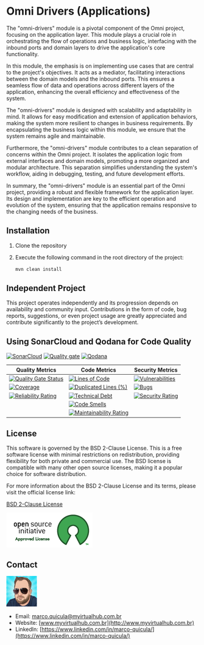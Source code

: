 # Omni Drivers (Applications)

The "omni-drivers" module is a pivotal component of the Omni project, focusing on the application layer. This module plays a crucial role in orchestrating the flow of operations and business logic, interfacing with the inbound ports and domain layers to drive the application's core functionality.

In this module, the emphasis is on implementing use cases that are central to the project's objectives. It acts as a mediator, facilitating interactions between the domain models and the inbound ports. This ensures a seamless flow of data and operations across different layers of the application, enhancing the overall efficiency and effectiveness of the system.

The "omni-drivers" module is designed with scalability and adaptability in mind. It allows for easy modification and extension of application behaviors, making the system more resilient to changes in business requirements. By encapsulating the business logic within this module, we ensure that the system remains agile and maintainable.

Furthermore, the "omni-drivers" module contributes to a clean separation of concerns within the Omni project. It isolates the application logic from external interfaces and domain models, promoting a more organized and modular architecture. This separation simplifies understanding the system's workflow, aiding in debugging, testing, and future development efforts.

In summary, the "omni-drivers" module is an essential part of the Omni project, providing a robust and flexible framework for the application layer. Its design and implementation are key to the efficient operation and evolution of the system, ensuring that the application remains responsive to the changing needs of the business.

## Installation

1. Clone the repository
2. Execute the following command in the root directory of the project:

    ```bash
    mvn clean install
    ```

## Independent Project

This project operates independently and its progression depends on availability and community input. Contributions in the form of code, bug reports, suggestions, or even project usage are greatly appreciated and contribute significantly to the project’s development.

## Using SonarCloud and Qodana for Code Quality

[![SonarCloud](https://sonarcloud.io/images/project_badges/sonarcloud-white.svg)](https://sonarcloud.io/summary/new_code?id=my-virtual-hub_omni-drivers)
[![Quality gate](https://sonarcloud.io/api/project_badges/quality_gate?project=my-virtual-hub_omni-drivers)](https://sonarcloud.io/summary/new_code?id=my-virtual-hub_omni-drivers)  [![Qodana](https://github.com/my-virtual-hub/omni-drivers/actions/workflows/qodana.yml/badge.svg?branch=main)](https://github.com/my-virtual-hub/omni-drivers/actions/workflows/qodana.yml)

| Quality Metrics | Code Metrics | Security Metrics |
|---|---|---|
| [![Quality Gate Status](https://sonarcloud.io/api/project_badges/measure?project=my-virtual-hub_omni-drivers&metric=alert_status)](https://sonarcloud.io/summary/new_code?id=my-virtual-hub_omni-drivers) | [![Lines of Code](https://sonarcloud.io/api/project_badges/measure?project=my-virtual-hub_omni-drivers&metric=ncloc)](https://sonarcloud.io/summary/new_code?id=my-virtual-hub_omni-drivers) | [![Vulnerabilities](https://sonarcloud.io/api/project_badges/measure?project=my-virtual-hub_omni-drivers&metric=vulnerabilities)](https://sonarcloud.io/summary/new_code?id=my-virtual-hub_omni-drivers) |
| [![Coverage](https://sonarcloud.io/api/project_badges/measure?project=my-virtual-hub_omni-drivers&metric=coverage)](https://sonarcloud.io/summary/new_code?id=my-virtual-hub_omni-drivers) | [![Duplicated Lines (%)](https://sonarcloud.io/api/project_badges/measure?project=my-virtual-hub_omni-drivers&metric=duplicated_lines_density)](https://sonarcloud.io/summary/new_code?id=my-virtual-hub_omni-drivers) | [![Bugs](https://sonarcloud.io/api/project_badges/measure?project=my-virtual-hub_omni-drivers&metric=bugs)](https://sonarcloud.io/summary/new_code?id=my-virtual-hub_omni-drivers) |
| [![Reliability Rating](https://sonarcloud.io/api/project_badges/measure?project=my-virtual-hub_omni-drivers&metric=reliability_rating)](https://sonarcloud.io/summary/new_code?id=my-virtual-hub_omni-drivers) | [![Technical Debt](https://sonarcloud.io/api/project_badges/measure?project=my-virtual-hub_omni-drivers&metric=sqale_index)](https://sonarcloud.io/summary/new_code?id=my-virtual-hub_omni-drivers) | [![Security Rating](https://sonarcloud.io/api/project_badges/measure?project=my-virtual-hub_omni-drivers&metric=security_rating)](https://sonarcloud.io/summary/new_code?id=my-virtual-hub_omni-drivers) |
| | [![Code Smells](https://sonarcloud.io/api/project_badges/measure?project=my-virtual-hub_omni-drivers&metric=code_smells)](https://sonarcloud.io/summary/new_code?id=my-virtual-hub_omni-drivers) | |
| | [![Maintainability Rating](https://sonarcloud.io/api/project_badges/measure?project=my-virtual-hub_omni-drivers&metric=sqale_rating)](https://sonarcloud.io/summary/new_code?id=my-virtual-hub_omni-drivers) | |

## License

This software is governed by the BSD 2-Clause License. This is a free software license with minimal restrictions on redistribution, providing flexibility for both private and commercial use. The BSD license is compatible with many other open source licenses, making it a popular choice for software distribution.

For more information about the BSD 2-Clause License and its terms, please visit the official license link:

[BSD 2-Clause License](https://opensource.org/licenses/BSD-2-Clause)

![Approved License](images/approved-license.png)

## Contact

![Marco Quicula](images/marco.png)

- Email: [marco.quicula@myirtualhub.com.br](mailto:marco.quicula@myvirtualhub.com.br)
- Website: [www.myvirtualhub.com.br](http://www.myvirtualhub.com.br)
- LinkedIn: [https://www.linkedin.com/in/marco-quicula/](https://www.linkedin.com/in/marco-quicula/)
